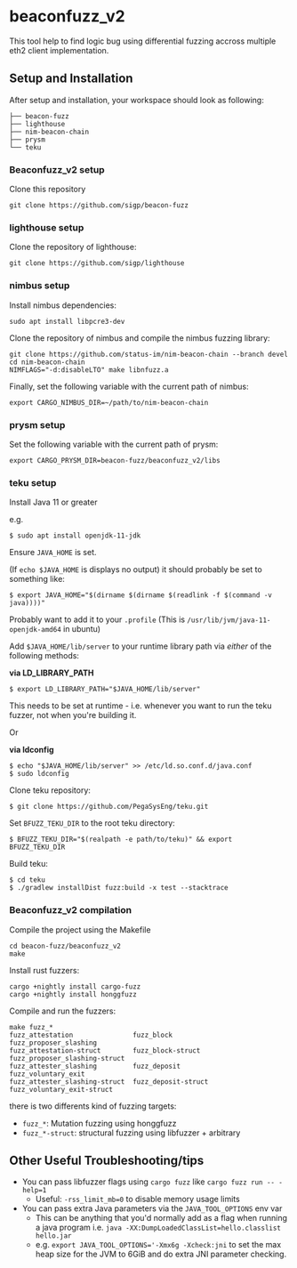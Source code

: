 # beaconfuzz_v2

This tool help to find logic bug using differential fuzzing accross multiple eth2 client implementation.

## Setup and Installation

After setup and installation, your workspace should look as following:
```
├── beacon-fuzz
├── lighthouse
├── nim-beacon-chain
├── prysm
└── teku
```

### Beaconfuzz_v2 setup

Clone this repository
```
git clone https://github.com/sigp/beacon-fuzz
```

### lighthouse setup

Clone the repository of lighthouse:
```
git clone https://github.com/sigp/lighthouse
```

### nimbus setup

Install nimbus dependencies:
```
sudo apt install libpcre3-dev
```

Clone the repository of nimbus and compile the nimbus fuzzing library:
```
git clone https://github.com/status-im/nim-beacon-chain --branch devel
cd nim-beacon-chain
NIMFLAGS="-d:disableLTO" make libnfuzz.a
```

Finally, set the following variable with the current path of nimbus:
```
export CARGO_NIMBUS_DIR=~/path/to/nim-beacon-chain
```

### prysm setup
<!---
Create a prysm folder:
```
mkdir prysm
cp -r beacon-fuzz/beaconfuzz_v2/libs/pfuzz prysm/
```

Compile the prysm fuzzing library:
```
go get .
go build -o libpfuzz.a -tags=blst_enabled,libfuzzer -buildmode=c-archive pfuzz.go
```
 -->
Set the following variable with the current path of prysm:
```
export CARGO_PRYSM_DIR=beacon-fuzz/beaconfuzz_v2/libs
```

### teku setup

Install Java 11 or greater

e.g.

```console
$ sudo apt install openjdk-11-jdk
```

Ensure `JAVA_HOME` is set.

(If `echo $JAVA_HOME` is displays no output) it should probably be set to something like:

```console
$ export JAVA_HOME="$(dirname $(dirname $(readlink -f $(command -v java))))"
```

Probably want to add it to your `.profile`
(This is `/usr/lib/jvm/java-11-openjdk-amd64` in ubuntu)

Add `$JAVA_HOME/lib/server` to your runtime library path via *either* of the following methods:

**via LD_LIBRARY_PATH**

```console
$ export LD_LIBRARY_PATH="$JAVA_HOME/lib/server"
```

This needs to be set at runtime - i.e. whenever you want to run the teku fuzzer, not when you're building it.

Or

**via ldconfig**

```console
$ echo "$JAVA_HOME/lib/server" >> /etc/ld.so.conf.d/java.conf
$ sudo ldconfig
```

<!--
Also adding this?
$ echo "$JAVA_HOME/lib" >> /etc/ld.so.conf.d/java.conf
-->


Clone teku repository:
```console
$ git clone https://github.com/PegaSysEng/teku.git
```

Set `BFUZZ_TEKU_DIR` to the root teku directory:
```console
$ BFUZZ_TEKU_DIR="$(realpath -e path/to/teku)" && export BFUZZ_TEKU_DIR
```

Build teku:
```console
$ cd teku
$ ./gradlew installDist fuzz:build -x test --stacktrace
```


### Beaconfuzz_v2 compilation

Compile the project using the Makefile
```
cd beacon-fuzz/beaconfuzz_v2
make
```

Install rust fuzzers:
```
cargo +nightly install cargo-fuzz
cargo +nightly install honggfuzz
```

Compile and run the fuzzers:
```
make fuzz_*
fuzz_attestation               fuzz_block                     fuzz_proposer_slashing
fuzz_attestation-struct        fuzz_block-struct              fuzz_proposer_slashing-struct
fuzz_attester_slashing         fuzz_deposit                   fuzz_voluntary_exit
fuzz_attester_slashing-struct  fuzz_deposit-struct            fuzz_voluntary_exit-struct
```

there is two differents kind of fuzzing targets:
- `fuzz_*`: Mutation fuzzing using honggfuzz
- `fuzz_*-struct`: structural fuzzing using libfuzzer + arbitrary

<!---
RUSTFLAGS='-L /home/scop/Documents/consulting/sigmaprime/prysm/pfuzz/ -L /home/scop/Documents/consulting/sigmaprime/nim-beacon-state/build/ ' make fuzz_block-struct
 -->


## Other Useful Troubleshooting/tips

- You can pass libfuzzer flags using `cargo fuzz` like `cargo fuzz run -- -help=1`
  - Useful: `-rss_limit_mb=0` to disable memory usage limits
- You can pass extra Java parameters via the `JAVA_TOOL_OPTIONS` env var
  - This can be anything that you'd normally add as a flag when running a java program i.e. `java -XX:DumpLoadedClassList=hello.classlist hello.jar`
  - e.g. `export JAVA_TOOL_OPTIONS='-Xmx6g -Xcheck:jni`
    to set the max heap size for the JVM to 6GiB and do extra JNI parameter checking.
